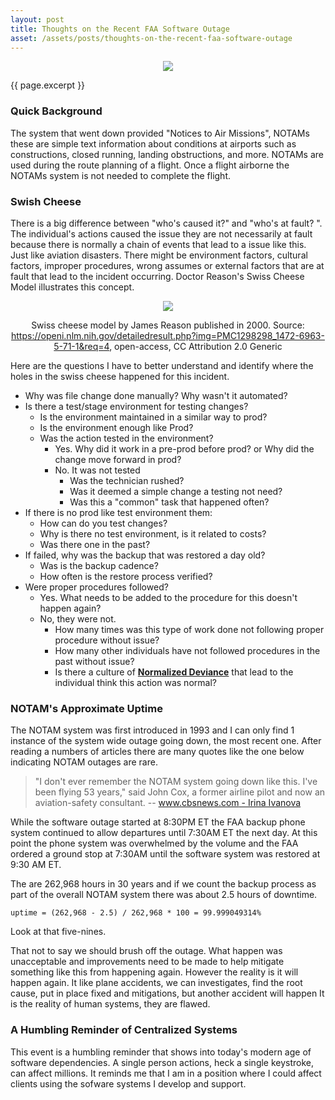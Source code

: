 ```yaml
---
layout: post
title: Thoughts on the Recent FAA Software Outage 
asset: /assets/posts/thoughts-on-the-recent-faa-software-outage
---
```


<div style="text-align: center;">
    <img style="max-width: 50%;" src="{{ page.asset }}/faa-outage-news-post.png">
</div>

{{ page.excerpt }}

### Quick Background

The system that went down provided "Notices to Air Missions", NOTAMs these are simple text information about conditions at airports such as constructions, closed running, landing obstructions, and more. NOTAMs are used during the route planning of a flight. Once a flight airborne the NOTAMs system is not needed to complete the flight.

### Swish Cheese

There is a big difference between "who's caused it?" and "who's at fault? ". The individual's actions caused the issue they are not necessarily at fault because there is normally a chain of events that lead to a issue like this. Just like aviation disasters. There might be environment factors, cultural factors, improper procedures, wrong assumes or external factors that are at fault that lead to the incident occurring. Doctor Reason's Swiss Cheese Model illustrates this concept.

<div style="text-align: center;">
    <img style="max-width: 55%;" src="{{ page.asset }}/swiss-cheese-model.png">
    <div class="container-center">
        <p>
        Swiss cheese model by James Reason published in 2000. Source: <a href="https://openi.nlm.nih.gov/detailedresult.php?img=PMC1298298_1472-6963-5-71-1&amp;req=4" rel="nofollow">https://openi.nlm.nih.gov/detailedresult.php?img=PMC1298298_1472-6963-5-71-1&amp;req=4</a>, open-access, CC Attribution 2.0 Generic
        </p>
    </div>
</div>

Here are the questions I have to better understand and identify where the holes in the swiss cheese happened for this incident.

- Why was file change done manually? Why wasn't it automated? 
- Is there a test/stage environment for testing changes?
    - Is the environment maintained in a similar way to prod?
    - Is the environment enough like Prod?
    - Was the action tested in the environment? 
        - Yes. Why did it work in a pre-prod before prod? or  Why did the change move forward in prod?
        - No. It was not tested 
            - Was the technician rushed? 
            - Was it deemed a simple change a testing not need? 
            - Was this a "common" task that happened often? 
 - If there is no prod like test environment them:
    - How can do you test changes? 
    - Why is there no test environment, is it related to costs?
    - Was there one in the past?
- If failed, why was the backup that was restored a day old?
    - Was is the backup cadence?
    - How often is the restore process verified?
- Were proper procedures followed?
    - Yes. What needs to be added to the procedure for this doesn't happen again?
    - No, they were not.
        - How many times was this type of work done not following proper procedure  without issue?
        - How many other individuals have not followed procedures in the past without issue? 
        - Is there a culture of **[Normalized Deviance](https://en.wikipedia.org/wiki/Normalization_of_deviance)** that lead to the individual think this action was normal? 

### NOTAM's Approximate Uptime

The NOTAM system was first introduced in 1993 and I can only find 1 instance of the system wide outage going down, the most recent one. After reading a numbers of articles there are many quotes like the one below indicating NOTAM outages are rare. 

> "I don't ever remember the NOTAM system going down like this. I've been flying 53 years," said John Cox, a former airline pilot and now an aviation-safety consultant. -- [www.cbsnews.com - Irina Ivanova](https://www.cbsnews.com/dfw/news/faa-notam-definition-outage-notice-to-air-missions/)

While the software outage started at 8:30PM ET the FAA backup phone system continued to allow departures until 7:30AM ET the next day. At this point the phone system was overwhelmed by the volume and the FAA ordered a ground stop at 7:30AM until the software system was restored at 9:30 AM ET. 

The are 262,968 hours in 30 years and if we count the backup process as part of the overall NOTAM system there was about 2.5 hours of downtime. 

```
uptime = (262,968 - 2.5) / 262,968 * 100 = 99.999049314%
```

Look at that five-nines.


That not to say we should brush off the outage. What happen was unacceptable and improvements need to be made to help mitigate something like this from happening again. However the reality is it will happen again. It like plane accidents, we can investigates, find the root cause, put in place fixed and mitigations, but another accident will happen It is the reality of human systems, they are flawed.


### A Humbling Reminder of Centralized Systems

This event is a humbling reminder that shows into today's modern age of software dependencies. A single person actions, heck a single keystroke, can affect millions. It reminds me that I am in a position where I could affect clients using the sofware systems I develop and support.
